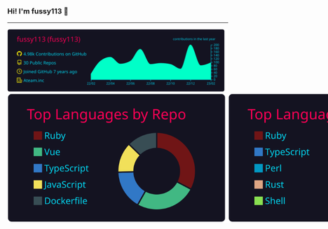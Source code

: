 ### Hi! I'm fussy113 :wave:

---

<img src="https://raw.githubusercontent.com/fussy113/fussy113/master/profile-summary-card-output/2077/0-profile-details.svg">
<div style="display: inline-flex;">
  <img src="https://raw.githubusercontent.com/fussy113/fussy113/master/profile-summary-card-output/2077/1-repos-per-language.svg">
  <img src="https://raw.githubusercontent.com/fussy113/fussy113/master/profile-summary-card-output/2077/2-most-commit-language.svg">
</div>
